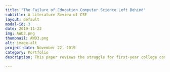 ```yaml
---
title: "The Failure of Education Computer Science Left Behind"
subtitle: A Literature Review of CSE
layout: default
modal-id: 3
date: 2019-11-22
img: AWD3.png
thumbnail: AWD3.png
alt: image-alt
project-date: November 22, 2019
category: Portfolio
description: This paper reviews the struggle for first-year college computer science programs to effectively teach students how to solve problems through programming. This paper emphasizes taking a closer look at the material that is being taught in these courses, as well as the individual work done within these courses, and suggests that limiting complex syntax and introducing pair-based work allows for students to gain higher-level problem solving skills required to tackle coding together solutions to problems, while also giving them access to a partner which will help with problem-solving blockers. It can be found <a href="../AWDPortfolio/assets/AWD3.docx.pdf">here</a>.

---
```

